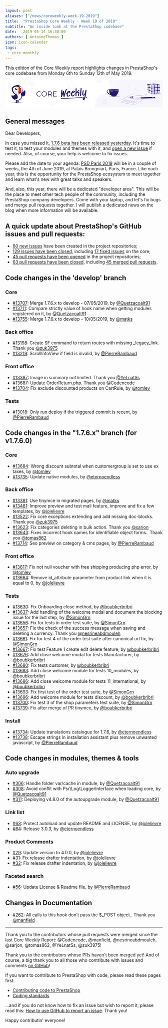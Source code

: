 ```yaml
---
layout: post
aliases: ["/news/coreweekly-week-19-2019"]
title:  "PrestaShop Core Weekly - Week 19 of 2019"
subtitle: "An inside look at the PrestaShop codebase"
date:   2019-05-14 16:30:00
authors: [ AntoineThomas ]
icon: icon-calendar
tags:
 - core-monthly
---
```


This edition of the Core Weekly report highlights changes in PrestaShop's core codebase from Monday 6th to Sunday 12th of May 2019.

![Core Weekly banner](/assets/images/2018/12/banner-core-weekly.jpg)


## General messages

Dear Developers,

In case you missed it, [1.7.6 beta has been released yesterday](http://build.prestashop.com/news/prestashop-1-7-6-0-beta-release/). It's time to test it, to test your modules and themes with it, and [open a new issue](https://github.com/PrestaShop/PrestaShop/issues/new?template=bug_report.md) if needed. Also, of course, your help is welcome to fix issues.

Please add the date to your agenda: [PSD Paris 2019](https://www.prestashop.com/fr/evenements/prestashop-day-paris) will be in a couple of weeks, the 4th of June 2019, at Palais Brongniart, Paris, France. Like each year, this is the opportunity for the PrestaShop ecosystem to meet together and learn what's new with great talks and speakers. 

And, also, this year, there will be a dedicated "developer area". This will be the place to meet other tech people of the community, including the PrestaShop company developers. Come with your laptop, and let's fix bugs and merge pull requests together. I will publish a dedicated news on the blog when more information will be available.


## A quick update about PrestaShop's GitHub issues and pull requests:

- [60 new issues](https://github.com/search?q=org%3APrestaShop+is%3Apublic++-repo%3Aprestashop%2Fprestashop.github.io++is%3Aissue+created%3A2019-05-06..2019-05-12) have been created in the project repositories;
- [129 issues have been closed](https://github.com/search?q=org%3APrestaShop+is%3Apublic++-repo%3Aprestashop%2Fprestashop.github.io++is%3Aissue+closed%3A2019-05-06..2019-05-12), including [17 fixed issues](https://github.com/search?q=org%3APrestaShop+is%3Apublic++-repo%3Aprestashop%2Fprestashop.github.io++is%3Aissue+label%3Afixed+closed%3A2019-05-06..2019-05-12) on the core;
- [45 pull requests have been opened](https://github.com/search?q=org%3APrestaShop+is%3Apublic++-repo%3Aprestashop%2Fprestashop.github.io++is%3Apr+created%3A2019-05-06..2019-05-12) in the project repositories;
- [63 pull requests have been closed](https://github.com/search?q=org%3APrestaShop+is%3Apublic++-repo%3Aprestashop%2Fprestashop.github.io++is%3Apr+closed%3A2019-05-06..2019-05-12), including [45 merged pull requests](https://github.com/search?q=org%3APrestaShop+is%3Apublic++-repo%3Aprestashop%2Fprestashop.github.io++is%3Apr+merged%3A2019-05-06..2019-05-12).


## Code changes in the 'develop' branch

### Core

* [#13707](https://github.com/PrestaShop/PrestaShop/pull/13707): Merge 1.7.6.x to develop - 07/05/2019, by [@Quetzacoalt91](https://github.com/Quetzacoalt91)
* [#13711](https://github.com/PrestaShop/PrestaShop/pull/13711): Compare strictly value of hook name when getting modules registered on it, by [@Quetzacoalt91](https://github.com/Quetzacoalt91)
* [#13755](https://github.com/PrestaShop/PrestaShop/pull/13755): Merge 1.7.6.x to develop - 10/05/2019, by [@matks](https://github.com/matks)


### Back office

* [#13198](https://github.com/PrestaShop/PrestaShop/pull/13198): Create SF command to return routes with missing _legacy_link. Thank you [@zuk3975](https://github.com/zuk3975)
* [#13219](https://github.com/PrestaShop/PrestaShop/pull/13219): ScrollIntoView if field is invalid, by [@PierreRambaud](https://github.com/PierreRambaud)


### Front office

* [#13387](https://github.com/PrestaShop/PrestaShop/pull/13387): Image in summary not limited. Thank you [@YeLnatSs](https://github.com/YeLnatSs)
* [#13687](https://github.com/PrestaShop/PrestaShop/pull/13687): Update OrderReturn.php. Thank you [@Codencode](https://github.com/Codencode)
* [#13704](https://github.com/PrestaShop/PrestaShop/pull/13704): Fix exclude discounted products on CartRule, by [@tomlev](https://github.com/tomlev)


### Tests

* [#13018](https://github.com/PrestaShop/PrestaShop/pull/13018): Only run deploy if the triggered commit is recent, by [@PierreRambaud](https://github.com/PierreRambaud)


## Code changes in the "1.7.6.x" branch (for v1.7.6.0)

### Core

* [#13684](https://github.com/PrestaShop/PrestaShop/pull/13684): Wrong discount subtotal when customergroup is set to use ex taxes, by [@tomlev](https://github.com/tomlev)
* [#13735](https://github.com/PrestaShop/PrestaShop/pull/13735): Update native modules, by [@eternoendless](https://github.com/eternoendless)


### Back office

* [#13381](https://github.com/PrestaShop/PrestaShop/pull/13381): Use tinymce in migrated pages, by [@matks](https://github.com/matks)
* [#13481](https://github.com/PrestaShop/PrestaShop/pull/13481): Improve preview and test mail feature, improve and fix a few templates, by [@jolelievre](https://github.com/jolelievre)
* [#13522](https://github.com/PrestaShop/PrestaShop/pull/13522): Fix core exceptions extending and add missing doc-blocks. Thank you [@zuk3975](https://github.com/zuk3975)
* [#13623](https://github.com/PrestaShop/PrestaShop/pull/13623): Fix categories deleting in bulk action. Thank you [@sarjon](https://github.com/sarjon)
* [#13643](https://github.com/PrestaShop/PrestaShop/pull/13643): Fixes incorrect hook names for identifiable object forms.. Thank you [@tomas862](https://github.com/tomas862)
* [#13714](https://github.com/PrestaShop/PrestaShop/pull/13714): Seo preview on category & cms pages, by [@PierreRambaud](https://github.com/PierreRambaud)


### Front office

* [#13617](https://github.com/PrestaShop/PrestaShop/pull/13617): Fix not null voucher with free shipping producing php error, by [@tomlev](https://github.com/tomlev)
* [#13664](https://github.com/PrestaShop/PrestaShop/pull/13664): Remove id_attribute parameter from product link when it is equal to 0, by [@jolelievre](https://github.com/jolelievre)

### Tests

* [#13630](https://github.com/PrestaShop/PrestaShop/pull/13630): Fix Onboarding close method, by [@boubkerbribri](https://github.com/boubkerbribri)
* [#13637](https://github.com/PrestaShop/PrestaShop/pull/13637): Add handling of the welcome modal and document the blocking issue for the last step, by [@SimonGrn](https://github.com/SimonGrn)
* [#13656](https://github.com/PrestaShop/PrestaShop/pull/13656): Fix for tests in order test suite, by [@SimonGrn](https://github.com/SimonGrn)
* [#13657](https://github.com/PrestaShop/PrestaShop/pull/13657): Fix the check of the success message when saving and deleting a currency. Thank you [@nesrineabdmouleh](https://github.com/nesrineabdmouleh)
* [#13661](https://github.com/PrestaShop/PrestaShop/pull/13661): Fix for test 4 of the order test suite after canonical url fix, by [@SimonGrn](https://github.com/SimonGrn)
* [#13667](https://github.com/PrestaShop/PrestaShop/pull/13667): Fix test Feature 1 create edit delete feature, by [@boubkerbribri](https://github.com/boubkerbribri)
* [#13676](https://github.com/PrestaShop/PrestaShop/pull/13676): Add close welcome modal for tests Manufacturer, by [@boubkerbribri](https://github.com/boubkerbribri)
* [#13680](https://github.com/PrestaShop/PrestaShop/pull/13680): Fix tests customer, by [@boubkerbribri](https://github.com/boubkerbribri)
* [#13683](https://github.com/PrestaShop/PrestaShop/pull/13683): Add close welcome module for tests 10_modules, by [@boubkerbribri](https://github.com/boubkerbribri)
* [#13686](https://github.com/PrestaShop/PrestaShop/pull/13686): Add close welcome module for tests 11_international, by [@boubkerbribri](https://github.com/boubkerbribri)
* [#13693](https://github.com/PrestaShop/PrestaShop/pull/13693): Fix first test of the order test suite, by [@SimonGrn](https://github.com/SimonGrn)
* [#13696](https://github.com/PrestaShop/PrestaShop/pull/13696): Add welcome module for tests discount, by [@boubkerbribri](https://github.com/boubkerbribri)
* [#13700](https://github.com/PrestaShop/PrestaShop/pull/13700): Fix test 3 of the shop parameters test suite, by [@SimonGrn](https://github.com/SimonGrn)
* [#13739](https://github.com/PrestaShop/PrestaShop/pull/13739): Fix after merge of PR tinymce, by [@boubkerbribri](https://github.com/boubkerbribri)


### Install

* [#13734](https://github.com/PrestaShop/PrestaShop/pull/13734): Update translations catalogue for 1.7.6, by [@eternoendless](https://github.com/eternoendless)
* [#13738](https://github.com/PrestaShop/PrestaShop/pull/13738): Escape strings in installation assistant plus remove unwanted javascript, by [@PierreRambaud](https://github.com/PierreRambaud)


## Code changes in modules, themes & tools

### Auto upgrade

* [#306](https://github.com/PrestaShop/autoupgrade/pull/306): Handle folder var/cache in module, by [@Quetzacoalt91](https://github.com/Quetzacoalt91)
* [#308](https://github.com/PrestaShop/autoupgrade/pull/308): Avoid conflit with Psr\Log\LoggerInterface when loading core, by [@Quetzacoalt91](https://github.com/Quetzacoalt91)
* [#311](https://github.com/PrestaShop/autoupgrade/pull/311): Deploying v4.8.0 of the autoupgrade module, by [@Quetzacoalt91](https://github.com/Quetzacoalt91)


### Link list

* [#63](https://github.com/PrestaShop/ps_linklist/pull/63): Protect autoload and update README and LICENSE, by [@jolelievre](https://github.com/jolelievre)
* [#64](https://github.com/PrestaShop/ps_linklist/pull/64): Release 3.0.3, by [@eternoendless](https://github.com/eternoendless)


### Product Comments

* [#29](https://github.com/PrestaShop/productcomments/pull/29): Update version to 4.0.0, by [@jolelievre](https://github.com/jolelievre)
* [#31](https://github.com/PrestaShop/productcomments/pull/31): Fix release drafter indentation, by [@jolelievre](https://github.com/jolelievre)
* [#32](https://github.com/PrestaShop/productcomments/pull/32): Fix release drafter indentation, by [@jolelievre](https://github.com/jolelievre)


### Faceted search

* [#56](https://github.com/PrestaShop/ps_facetedsearch/pull/56): Update License & Readme file, by [@PierreRambaud](https://github.com/PierreRambaud)


## Changes in Documentation

* [#262](https://github.com/PrestaShop/docs/pull/262): All calls to this hook don't pass the $_POST object.. Thank you [@manfield](https://github.com/manfield)


<hr />

Thank you to the contributors whose pull requests were merged since the last Core Weekly Report: @Codencode, @manfield, @nesrineabdmouleh, @sarjon, @tomas862, @YeLnatSs, @zuk3975!

Thank you to the contributors whose PRs haven't been merged yet! And of course, a big thank you to all those who contribute with issues and comments [on GitHub](https://github.com/PrestaShop/PrestaShop)!

If you want to contribute to PrestaShop with code, please read these pages first:

 * [Contributing code to PrestaShop](https://devdocs.prestashop.com/1.7/contribute/contribution-guidelines/)
 * [Coding standards](https://devdocs.prestashop.com/1.7/development/coding-standards/)

...and if you do not know how to fix an issue but wish to report it, please read this: [How to use GitHub to report an issue](https://devdocs.prestashop.com/1.7/contribute/contribute-reporting-issues/). Thank you!

Happy contributin' everyone!
